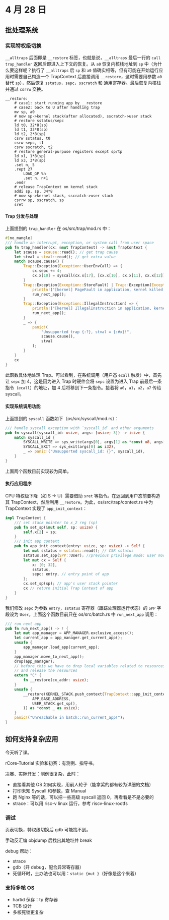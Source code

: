 # 4 月 28 日

## 批处理系统

### 实现特权级切换

```__alltraps``` 后面即是 ```__restore``` 标签，也就是说，```__alltraps``` 最后一行的 ```call trap_handler``` 返回后即进入上下文的恢复。从 ```a0``` 恢复内核栈地址到 ```sp``` 中（为什么要这样呢？执行了 ```__alltraps``` 后 ```sp``` 和 ```a0``` 值确实相等，但有可能在开始运行应用时需要自己构造一个 TrapContext 后直接调用 ```__restore```，这时需要用参数 ```a0``` 替代 ```sp```），然后恢复 ```sstatus```，```sepc```，```sscratch``` 和 通用寄存器。最后恢复内核栈并通过 ```csrrw``` 交换。

```assembly
__restore:
    # case1: start running app by __restore
    # case2: back to U after handling trap
    mv sp, a0
    # now sp->kernel stack(after allocated), sscratch->user stack
    # restore sstatus/sepc
    ld t0, 32*8(sp)
    ld t1, 33*8(sp)
    ld t2, 2*8(sp)
    csrw sstatus, t0
    csrw sepc, t1
    csrw sscratch, t2
    # restore general-purpuse registers except sp/tp
    ld x1, 1*8(sp)
    ld x3, 3*8(sp)
    .set n, 5
    .rept 27
        LOAD_GP %n
        .set n, n+1
    .endr
    # release TrapContext on kernel stack
    addi sp, sp, 34*8
    # now sp->kernel stack, sscratch->user stack
    csrrw sp, sscratch, sp
    sret
```

#### Trap 分发与处理

上面提到的 ```trap_handler``` 在 os/src/trap/mod.rs 中：

```rust
#[no_mangle]
/// handle an interrupt, exception, or system call from user space
pub fn trap_handler(cx: &mut TrapContext) -> &mut TrapContext {
    let scause = scause::read(); // get trap cause
    let stval = stval::read(); // get extra value
    match scause.cause() {
        Trap::Exception(Exception::UserEnvCall) => {
            cx.sepc += 4;
            cx.x[10] = syscall(cx.x[17], [cx.x[10], cx.x[11], cx.x[12]]) as usize;
        }
        Trap::Exception(Exception::StoreFault) | Trap::Exception(Exception::StorePageFault) => {
            println!("[kernel] PageFault in application, kernel killed it.");
            run_next_app();
        }
        Trap::Exception(Exception::IllegalInstruction) => {
            println!("[kernel] IllegalInstruction in application, kernel killed it.");
            run_next_app();
        }
        _ => {
            panic!(
                "Unsupported trap {:?}, stval = {:#x}!",
                scause.cause(),
                stval
            );
        }
    }
    cx
}
```

此函数具体地处理 Trap。可以看到，在系统调用（用户态 ```ecall``` 触发）中，首先让 ```sepc``` 加 4，这是因为进入 Trap 时硬件会将 ```sepc``` 设置为进入 Trap 前最后一条指令（```ecall```）的地址，加 4 后将移到下一条指令。接着将 ```a0```，```a1```，```a2```，```a7``` 传给 syscall。

#### 实现系统调用功能

上面提到的 ```syscall``` 函数如下（os/src/syscall/mod.rs）：

```rust
/// handle syscall exception with `syscall_id` and other arguments
pub fn syscall(syscall_id: usize, args: [usize; 3]) -> isize {
    match syscall_id {
        SYSCALL_WRITE => sys_write(args[0], args[1] as *const u8, args[2]),
        SYSCALL_EXIT => sys_exit(args[0] as i32),
        _ => panic!("Unsupported syscall_id: {}", syscall_id),
    }
}
```

上面两个函数目前实现较为简单。

#### 执行应用程序

CPU 特权级下降（如 S -> U）需要借助 ``sret`` 等指令。在返回到用户态前要构造其 TrapContext，然后利用 ```__restore```。为此，os/src/trap/context.rs 中为 TrapContext 实现了 ```app_init_context```：

```rust
impl TrapContext {
    /// set stack pointer to x_2 reg (sp)
    pub fn set_sp(&mut self, sp: usize) {
        self.x[2] = sp;
    }
    /// init app context
    pub fn app_init_context(entry: usize, sp: usize) -> Self {
        let mut sstatus = sstatus::read(); // CSR sstatus
        sstatus.set_spp(SPP::User); //previous privilege mode: user mode
        let mut cx = Self {
            x: [0; 32],
            sstatus,
            sepc: entry, // entry point of app
        };
        cx.set_sp(sp); // app's user stack pointer
        cx // return initial Trap Context of app
    }
}
```

我们修改 ```sepc``` 为参数 ```entry```，```sstatus``` 寄存器（跟踪处理器运行状态）的 ```SPP``` 字段设为 ```User```。上面这个函数目前只在 os/src/batch.rs 中 ```run_next_app``` 调用：

```rust
/// run next app
pub fn run_next_app() -> ! {
    let mut app_manager = APP_MANAGER.exclusive_access();
    let current_app = app_manager.get_current_app();
    unsafe {
        app_manager.load_app(current_app);
    }
    app_manager.move_to_next_app();
    drop(app_manager);
    // before this we have to drop local variables related to resources manually
    // and release the resources
    extern "C" {
        fn __restore(cx_addr: usize);
    }
    unsafe {
        __restore(KERNEL_STACK.push_context(TrapContext::app_init_context(
            APP_BASE_ADDRESS,
            USER_STACK.get_sp(),
        )) as *const _ as usize);
    }
    panic!("Unreachable in batch::run_current_app!");
}
```

## 如何支持复杂应用

今天听了课。

rCore-Tutorial 实验和初赛：有测例、指导书。

决赛、实际开发：测例很复杂，此时：

- 直接看其他 OS 如何实现，用前人轮子（能拿奖的都有较为详细的文档）
- 打印未知 Syscall 和参数，查 Manual
- 跑 Nginx 等的话，可以把一些高级 syscall 返回 0，再看看是不是必要的
- strace：可以用 risc-v linux 运行，参考 riscv-linux-rootfs

### 调试

页表切换，特权级切换后 gdb 可能找不到。

手动反汇编 objdump 后找出其地址并 break

debug 帮助：
- strace
- gdb（开 debug，配合异常寄存器）
- 死循环时，土办法也可以用：```static {mut }```（好像是这个来着）

### 支持多核 OS
- hartid 保存：tp 寄存器
- TCB 设计
- 多核死锁更复杂